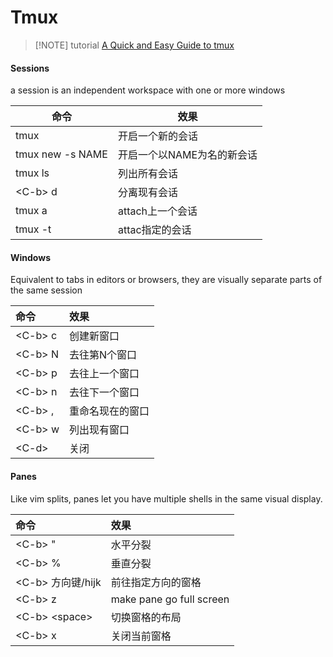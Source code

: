 # Tmux

> [!NOTE] tutorial
> [A Quick and Easy Guide to tmux ](https://hamvocke.com/blog/a-quick-and-easy-guide-to-tmux/)

#### Sessions
 a session is an independent workspace with one or more windows

| 命令               | 效果              |
| ---------------- | --------------- |
| tmux             | 开启一个新的会话        |
| tmux new -s NAME | 开启一个以NAME为名的新会话 |
| tmux ls          | 列出所有会话          |
| \<C-b> d         | 分离现有会话          |
| tmux a           | attach上一个会话     |
| tmux -t          | attac指定的会话      |
#### Windows
Equivalent to tabs in editors or browsers, they are visually separate parts of the same session

| 命令       | 效果       |
| :------- | :------- |
| \<C-b> c | 创建新窗口    |
| \<C-b> N | 去往第N个窗口  |
| \<C-b> p | 去往上一个窗口  |
| \<C-b> n | 去往下一个窗口  |
| \<C-b> , | 重命名现在的窗口 |
| \<C-b> w | 列出现有窗口   |
| \<C-d>   | 关闭       |

#### Panes
 Like vim splits, panes let you have multiple shells in the same visual display.

| 命令              | 效果                       |
| :-------------- | :----------------------- |
| \<C-b> "        | 水平分裂                     |
| \<C-b> %        | 垂直分裂                     |
| \<C-b> 方向键/hijk | 前往指定方向的窗格                |
| \<C-b> z        | make pane go full screen |
| \<C-b> \<space> | 切换窗格的布局                  |
| \<C-b> x        | 关闭当前窗格                   |
